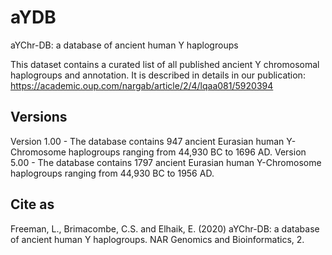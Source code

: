 # aYDB
aYChr-DB: a database of ancient human Y haplogroups

This dataset contains a curated list of all published ancient Y chromosomal haplogroups and annotation.
It is described in details in our publication: https://academic.oup.com/nargab/article/2/4/lqaa081/5920394

Versions
---------
Version 1.00 - The database contains 947 ancient Eurasian human Y-Chromosome haplogroups ranging from 44,930 BC to 1696 AD.
Version 5.00 - The database contains 1797 ancient Eurasian human Y-Chromosome haplogroups ranging from 44,930 BC to 1956 AD.

Cite as
-------
Freeman, L., Brimacombe, C.S. and Elhaik, E. (2020) aYChr-DB: a database of ancient human Y haplogroups. NAR Genomics and Bioinformatics, 2.
